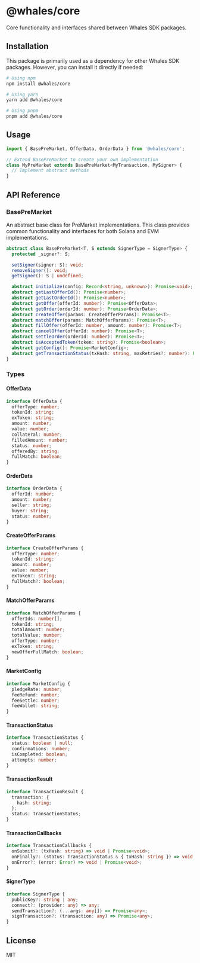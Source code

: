 # @whales/core

Core functionality and interfaces shared between Whales SDK packages.

## Installation

This package is primarily used as a dependency for other Whales SDK packages. However, you can install it directly if needed:

```bash
# Using npm
npm install @whales/core

# Using yarn
yarn add @whales/core

# Using pnpm
pnpm add @whales/core
```

## Usage

```typescript
import { BasePreMarket, OfferData, OrderData } from '@whales/core';

// Extend BasePreMarket to create your own implementation
class MyPreMarket extends BasePreMarket<MyTransaction, MySigner> {
  // Implement abstract methods
}
```

## API Reference

### BasePreMarket

An abstract base class for PreMarket implementations. This class provides common functionality and interfaces for both Solana and EVM implementations.

```typescript
abstract class BasePreMarket<T, S extends SignerType = SignerType> {
  protected _signer?: S;

  setSigner(signer: S): void;
  removeSigner(): void;
  getSigner(): S | undefined;

  abstract initialize(config: Record<string, unknown>): Promise<void>;
  abstract getLastOfferId(): Promise<number>;
  abstract getLastOrderId(): Promise<number>;
  abstract getOffer(offerId: number): Promise<OfferData>;
  abstract getOrder(orderId: number): Promise<OrderData>;
  abstract createOffer(params: CreateOfferParams): Promise<T>;
  abstract matchOffer(params: MatchOfferParams): Promise<T>;
  abstract fillOffer(offerId: number, amount: number): Promise<T>;
  abstract cancelOffer(offerId: number): Promise<T>;
  abstract settleOrder(orderId: number): Promise<T>;
  abstract isAcceptedToken(token: string): Promise<boolean>;
  abstract getConfig(): Promise<MarketConfig>;
  abstract getTransactionStatus(txHash: string, maxRetries?: number): Promise<TransactionStatus>;
}
```

### Types

#### OfferData

```typescript
interface OfferData {
  offerType: number;
  tokenId: string;
  exToken: string;
  amount: number;
  value: number;
  collateral: number;
  filledAmount: number;
  status: number;
  offeredBy: string;
  fullMatch: boolean;
}
```

#### OrderData

```typescript
interface OrderData {
  offerId: number;
  amount: number;
  seller: string;
  buyer: string;
  status: number;
}
```

#### CreateOfferParams

```typescript
interface CreateOfferParams {
  offerType: number;
  tokenId: string;
  amount: number;
  value: number;
  exToken?: string;
  fullMatch?: boolean;
}
```

#### MatchOfferParams

```typescript
interface MatchOfferParams {
  offerIds: number[];
  tokenId: string;
  totalAmount: number;
  totalValue: number;
  offerType: number;
  exToken: string;
  newOfferFullMatch: boolean;
}
```

#### MarketConfig

```typescript
interface MarketConfig {
  pledgeRate: number;
  feeRefund: number;
  feeSettle: number;
  feeWallet: string;
}
```

#### TransactionStatus

```typescript
interface TransactionStatus {
  status: boolean | null;
  confirmations: number;
  isCompleted: boolean;
  attempts: number;
}
```

#### TransactionResult

```typescript
interface TransactionResult {
  transaction: {
    hash: string;
  };
  status: TransactionStatus;
}
```

#### TransactionCallbacks

```typescript
interface TransactionCallbacks {
  onSubmit?: (txHash: string) => void | Promise<void>;
  onFinally?: (status: TransactionStatus & { txHash: string }) => void | Promise<void>;
  onError?: (error: Error) => void | Promise<void>;
}
```

#### SignerType

```typescript
interface SignerType {
  publicKey?: string | any;
  connect?: (provider: any) => any;
  sendTransaction?: (...args: any[]) => Promise<any>;
  signTransaction?: (transaction: any) => Promise<any>;
}
```

## License

MIT 